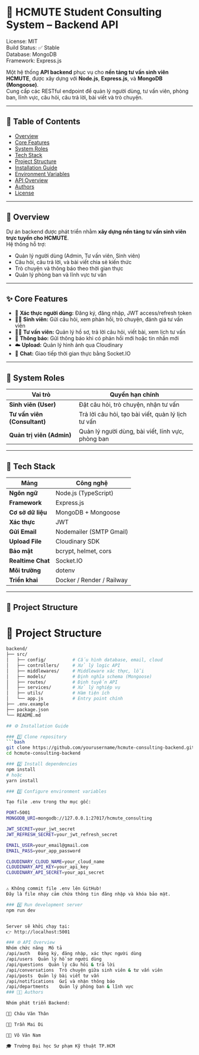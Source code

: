 # 🧠 HCMUTE Student Consulting System – Backend API

License: MIT  
Build Status: ✅ Stable  
Database: MongoDB  
Framework: Express.js  

Một hệ thống **API backend** phục vụ cho **nền tảng tư vấn sinh viên HCMUTE**, được xây dựng với **Node.js**, **Express.js**, và **MongoDB (Mongoose)**.  
Cung cấp các RESTful endpoint để quản lý người dùng, tư vấn viên, phòng ban, lĩnh vực, câu hỏi, câu trả lời, bài viết và trò chuyện.

---

## 📑 Table of Contents
- [Overview](#-overview)
- [Core Features](#-core-features)
- [System Roles](#-system-roles)
- [Tech Stack](#-tech-stack)
- [Project Structure](#-project-structure)
- [Installation Guide](#️-installation-guide)
- [Environment Variables](#-environment-variables)
- [API Overview](#-api-overview)
- [Authors](#-authors)
- [License](#-license)

---

## 📌 Overview
Dự án backend được phát triển nhằm **xây dựng nền tảng tư vấn sinh viên trực tuyến cho HCMUTE**.  
Hệ thống hỗ trợ:
- Quản lý người dùng (Admin, Tư vấn viên, Sinh viên)
- Câu hỏi, câu trả lời, và bài viết chia sẻ kiến thức
- Trò chuyện và thông báo theo thời gian thực
- Quản lý phòng ban và lĩnh vực tư vấn

---

## ✨ Core Features
- 🔐 **Xác thực người dùng:** Đăng ký, đăng nhập, JWT access/refresh token  
- 👨‍🎓 **Sinh viên:** Gửi câu hỏi, xem phản hồi, trò chuyện, đánh giá tư vấn viên  
- 👩‍🏫 **Tư vấn viên:** Quản lý hồ sơ, trả lời câu hỏi, viết bài, xem lịch tư vấn  
- 📨 **Thông báo:** Gửi thông báo khi có phản hồi mới hoặc tin nhắn mới  
- ☁️ **Upload:** Quản lý hình ảnh qua Cloudinary  
- 💬 **Chat:** Giao tiếp thời gian thực bằng Socket.IO

---

## 🧩 System Roles

| Vai trò | Quyền hạn chính |
|----------|----------------|
| **Sinh viên (User)** | Đặt câu hỏi, trò chuyện, nhận tư vấn |
| **Tư vấn viên (Consultant)** | Trả lời câu hỏi, tạo bài viết, quản lý lịch tư vấn |
| **Quản trị viên (Admin)** | Quản lý người dùng, bài viết, lĩnh vực, phòng ban |

---

## 🧰 Tech Stack

| Mảng | Công nghệ |
|------|------------|
| **Ngôn ngữ** | Node.js (TypeScript) |
| **Framework** | Express.js |
| **Cơ sở dữ liệu** | MongoDB + Mongoose |
| **Xác thực** | JWT |
| **Gửi Email** | Nodemailer (SMTP Gmail) |
| **Upload File** | Cloudinary SDK |
| **Bảo mật** | bcrypt, helmet, cors |
| **Realtime Chat** | Socket.IO |
| **Môi trường** | dotenv |
| **Triển khai** | Docker / Render / Railway |

---

## 🧱 Project Structure

# 🧱 Project Structure

```bash
backend/
├── src/
│   ├── config/          # Cấu hình database, email, cloud
│   ├── controllers/     # Xử lý logic API
│   ├── middlewares/     # Middleware xác thực, lỗi
│   ├── models/          # Định nghĩa schema (Mongoose)
│   ├── routes/          # Định tuyến API
│   ├── services/        # Xử lý nghiệp vụ
│   ├── utils/           # Hàm tiện ích
│   └── app.js           # Entry point chính
├── .env.example
├── package.json
└── README.md

## ⚙️ Installation Guide

### 1️⃣ Clone repository
```bash
git clone https://github.com/yourusername/hcmute-consulting-backend.git
cd hcmute-consulting-backend

### 2️⃣ Install dependencies
npm install
# hoặc
yarn install

### 3️⃣ Configure environment variables

Tạo file .env trong thư mục gốc:

PORT=5001
MONGODB_URI=mongodb://127.0.0.1:27017/hcmute_consulting

JWT_SECRET=your_jwt_secret
JWT_REFRESH_SECRET=your_jwt_refresh_secret

EMAIL_USER=your_email@gmail.com
EMAIL_PASS=your_app_password

CLOUDINARY_CLOUD_NAME=your_cloud_name
CLOUDINARY_API_KEY=your_api_key
CLOUDINARY_API_SECRET=your_api_secret


⚠️ Không commit file .env lên GitHub!
Đây là file nhạy cảm chứa thông tin đăng nhập và khóa bảo mật.

### 4️⃣ Run development server
npm run dev


Server sẽ khởi chạy tại:
👉 http://localhost:5001

### 🌐 API Overview
Nhóm chức năng	Mô tả
/api/auth	Đăng ký, đăng nhập, xác thực người dùng
/api/users	Quản lý hồ sơ người dùng
/api/questions	Quản lý câu hỏi & trả lời
/api/conversations	Trò chuyện giữa sinh viên & tư vấn viên
/api/posts	Quản lý bài viết tư vấn
/api/notifications	Gửi và nhận thông báo
/api/departments	Quản lý phòng ban & lĩnh vực
### 👨‍💻 Authors

Nhóm phát triển Backend:

🧑‍💻 Châu Văn Thân

👩‍💻 Trần Mai Di

👨‍💻 Võ Văn Nam

🎓 Trường Đại học Sư phạm Kỹ thuật TP.HCM
